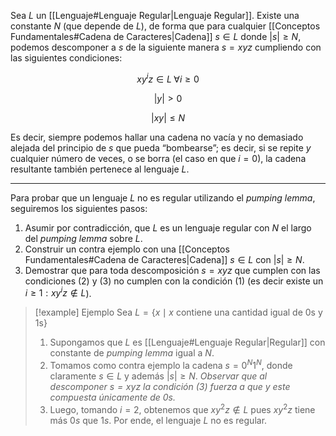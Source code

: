 Sea $L$ un [[Lenguaje#Lenguaje Regular|Lenguaje Regular]]. Existe una constante $N$ (que depende de $L$), de forma que para cualquier [[Conceptos Fundamentales#Cadena de Caracteres|Cadena]] $s \in L$ donde $|s| \geq N$, podemos descomponer a $s$ de la siguiente manera $s=xyz$ cumpliendo con las siguientes condiciones:

$$\tag{1} x y^i z \in L \; \forall i \geq 0$$

$$\tag{2} |y| \gt 0$$

$$\tag{3} |xy| \leq N$$

Es decir, siempre podemos hallar una cadena no vacía y no demasiado alejada del principio de $s$ que pueda “bombearse”; es decir, si se repite $y$ cualquier número de veces, o se borra (el caso en que $i = 0$), la cadena resultante también pertenece al lenguaje $L$.

***

Para probar que un lenguaje $L$ no es regular utilizando el *pumping lemma*, seguiremos los siguientes pasos:
1. Asumir por contradicción, que $L$ es un lenguaje regular con $N$ el largo del *pumping lemma* sobre $L$.
2. Construir un contra ejemplo con una [[Conceptos Fundamentales#Cadena de Caracteres|Cadena]] $s \in L$ con $|s| \geq N$.
3. Demostrar que para toda descomposición $s=xyz$ que cumplen con las condiciones $(2)$ y $(3)$ no cumplen con la condición $(1)$ (es decir existe un $i \geq 1: xy^iz \notin L$).

> [!example] Ejemplo
> Sea $L=\{x \mid x \text{ contiene una cantidad igual de 0s y 1s}\}$
> 
> 1. Supongamos que $L$ es [[Lenguaje#Lenguaje Regular|Regular]] con constante de *pumping lemma* igual a $N$.
> 2. Tomamos como contra ejemplo la cadena $s=0^N 1^N$, donde claramente $s \in L$ y además $|s| \geq N$. 
>    *Observar que al descomponer $s=xyz$ la condición $(3)$ fuerza a que $y$ este compuesta únicamente de $0s$.*
> 3. Luego, tomando $i=2$, obtenemos que $xy^2z \notin L$ pues $xy^2z$ tiene más $0s$ que $1s$. Por ende, el lenguaje $L$ no es regular.
